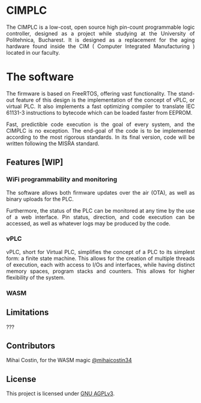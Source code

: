 <div style="text-align: justify">

# CIMPLC
The CIMPLC is a low-cost, open source high pin-count programmable logic controller, designed as a project while studying at the University of Politehnica, Bucharest. It is designed as a replacement for the aging hardware found inside the CIM ( Computer Integrated Manufacturing ) located in our faculty.

# The software
The firmware is based on FreeRTOS, offering vast functionality. The stand-out feature of this design is the implementation of the concept of vPLC, or virtual PLC. It also implements a fast optimizing compiler to translate IEC 61131-3 instructions to bytecode which can be loaded faster from EEPROM.

Fast, predictible code execution is the goal of every system, and the CIMPLC is no exception. The end-goal of the code is to be implemented according to the most rigorous standards. In its final version, code will be written following the MISRA standard.
## Features [WIP]

### WiFi programmability and monitoring
The software allows both firmware updates over the air (OTA), as well as binary uploads for the PLC.

Furthermore, the status of the PLC can be monitored at any time by the use of a web interface. Pin status, direction, and code execution can be accessed, as well as whatever logs may be produced by the code.

### vPLC
vPLC, short for Virtual PLC, simplifies the concept of a PLC to its simplest form: a finite state machine. This allows for the creation of multiple threads of execution, each with access to I/Os and interfaces, while having distinct memory spaces, program stacks and counters. This allows for higher flexibility of the system.

### WASM
## Limitations

???
## Contributors

Mihai Costin, for the WASM magic [@mihaicostin34](https://github.com/mihaicostin34)
## License

This project is licensed under [GNU AGPLv3](https://choosealicense.com/licenses/agpl-3.0/).
</div>
